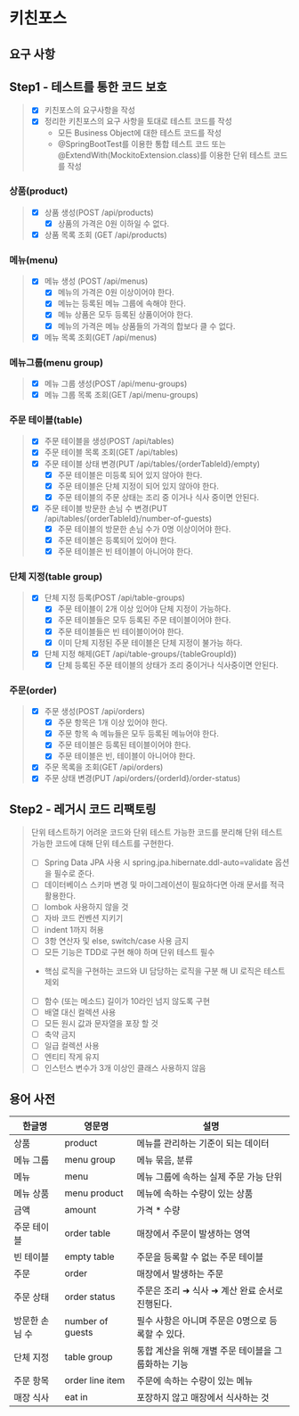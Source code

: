 # 키친포스

## 요구 사항

## Step1 - 테스트를 통한 코드 보호
> - [x] 키친포스의 요구사항을 작성
> - [x] 정리한 키친포스의 요구 사항을 토대로 테스트 코드를 작성 
>   - 모든 Business Object에 대한 테스트 코드를 작성
>   - @SpringBootTest를 이용한 통합 테스트 코드 또는 @ExtendWith(MockitoExtension.class)를 이용한 단위 테스트 코드를 작성


### 상품(product)
> - [x] 상품 생성(POST /api/products)
>   - [x] 상품의 가격은 0원 이하일 수 없다.
> - [x] 상품 목록 조회 (GET /api/products)

### 메뉴(menu)
> - [x] 메뉴 생성 (POST /api/menus)
>   - [x] 메뉴의 가격은 0원 이상이어야 한다.
>   - [x] 메뉴는 등록된 메뉴 그룹에 속해야 한다.
>   - [x] 메뉴 상품은 모두 등록된 상품이어야 한다.
>   - [x] 메뉴의 가격은 메뉴 상품들의 가격의 합보다 클 수 없다.
> - [x] 메뉴 목록 조회(GET /api/menus)

### 메뉴그룹(menu group)
> - [x] 메뉴 그룹 생성(POST /api/menu-groups)
> - [x] 메뉴 그룹 목록 조회(GET /api/menu-groups)

### 주문 테이블(table)
> - [x] 주문 테이블을 생성(POST /api/tables)
> - [x] 주문 테이블 목록 조회(GET /api/tables)
> - [x] 주문 테이블 상태 변경(PUT /api/tables/{orderTableId}/empty)
>   - [x] 주문 테이블은 미등록 되어 있지 않아야 한다.
>   - [x] 주문 테이블은 단체 지정이 되어 있지 않아야 한다.
>   - [x] 주문 테이블의 주문 상태는 조리 중 이거나 식사 중이면 안된다.
> - [x] 주문 테이블 방문한 손님 수 변경(PUT /api/tables/{orderTableId}/number-of-guests)
>   - [x] 주문 테이블의 방문한 손님 수가 0명 이상이어야 한다.
>   - [x] 주문 테이블은 등록되어 있어야 한다.
>   - [x] 주문 테이블은 빈 테이블이 아니어야 한다.

### 단체 지정(table group)
> - [x] 단체 지정 등록(POST /api/table-groups)
>   - [x] 주문 테이블이 2개 이상 있어야 단체 지정이 가능하다.
>   - [x] 주문 테이블들은 모두 등록된 주문 테이블이어야 한다.
>   - [x] 주문 테이블들은 빈 테이블이어야 한다.
>   - [x] 이미 단체 지정된 주문 테이블은 단체 지정이 불가능 하다.
> - [x] 단체 지정 해제(GET /api/table-groups/{tableGroupId})
>   - [x] 단체 등록된 주문 테이블의 상태가 조리 중이거나 식사중이면 안된다.

### 주문(order)
> - [x] 주문 생성(POST /api/orders)
>   - [x] 주문 항목은 1개 이상 있어야 한다.
>   - [x] 주문 항목 속 메뉴들은 모두 등록된 메뉴어야 한다.
>   - [x] 주문 테이블은 등록된 테이블이어야 한다.
>   - [x] 주문 테이블은 빈, 테이블이 아니어야 한다.
> - [x] 주문 목록을 조회(GET /api/orders)
> - [x] 주문 상태 변경(PUT /api/orders/{orderId}/order-status)

## Step2 - 레거시 코드 리팩토링
> 단위 테스트하기 어려운 코드와 단위 테스트 가능한 코드를 분리해 단위 테스트 가능한 코드에 대해 단위 테스트를 구현한다.
> - [ ] Spring Data JPA 사용 시 spring.jpa.hibernate.ddl-auto=validate 옵션을 필수로 준다.
> - [ ] 데이터베이스 스키마 변경 및 마이그레이션이 필요하다면 아래 문서를 적극 활용한다.
> - [ ] lombok 사용하지 않을 것
> - [ ] 자바 코드 컨벤션 지키기
> - [ ] indent 1까지 허용
> - [ ] 3항 연산자 및 else, switch/case 사용 금지
> - [ ] 모든 기능은 TDD로 구현 해야 하며 단위 테스트 필수
> - 핵심 로직을 구현하는 코드와 UI 담당하는 로직을 구분 해 UI 로직은 테스트 제외
> - [ ] 함수 (또는 메소드) 길이가 10라인 넘지 않도록 구현
> - [ ] 배열 대신 컬렉션 사용
> - [ ] 모든 원시 값과 문자열을 포장 할 것
> - [ ] 축약 금지
> - [ ] 일급 컬렉션 사용
> - [ ] 엔티티 작게 유지
> - [ ] 인스턴스 변수가 3개 이상인 클래스 사용하지 않음

## 용어 사전

| 한글명 | 영문명 | 설명 |
| --- | --- | --- |
| 상품 | product | 메뉴를 관리하는 기준이 되는 데이터 |
| 메뉴 그룹 | menu group | 메뉴 묶음, 분류 |
| 메뉴 | menu | 메뉴 그룹에 속하는 실제 주문 가능 단위 |
| 메뉴 상품 | menu product | 메뉴에 속하는 수량이 있는 상품 |
| 금액 | amount | 가격 * 수량 |
| 주문 테이블 | order table | 매장에서 주문이 발생하는 영역 |
| 빈 테이블 | empty table | 주문을 등록할 수 없는 주문 테이블 |
| 주문 | order | 매장에서 발생하는 주문 |
| 주문 상태 | order status | 주문은 조리 ➜ 식사 ➜ 계산 완료 순서로 진행된다. |
| 방문한 손님 수 | number of guests | 필수 사항은 아니며 주문은 0명으로 등록할 수 있다. |
| 단체 지정 | table group | 통합 계산을 위해 개별 주문 테이블을 그룹화하는 기능 |
| 주문 항목 | order line item | 주문에 속하는 수량이 있는 메뉴 |
| 매장 식사 | eat in | 포장하지 않고 매장에서 식사하는 것 |
